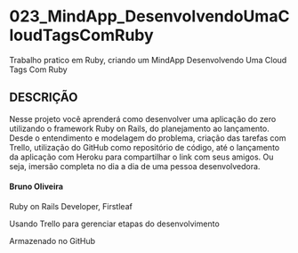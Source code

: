 # 023_MindApp_DesenvolvendoUmaCloudTagsComRuby

Trabalho pratico em Ruby, criando um MindApp Desenvolvendo Uma Cloud Tags Com Ruby


## DESCRIÇÃO

Nesse projeto você aprenderá como desenvolver uma aplicação do zero utilizando o framework Ruby on Rails, do planejamento ao lançamento. Desde o entendimento e modelagem do problema, criação das tarefas com Trello, utilização do GitHub como repositório de código, até o lançamento da aplicação com Heroku para compartilhar o link com seus amigos. Ou seja, imersão completa no dia a dia de uma pessoa desenvolvedora.

#### Bruno Oliveira
Ruby on Rails Developer, Firstleaf

Usando Trello para gerenciar etapas do desenvolvimento

Armazenado no GitHub